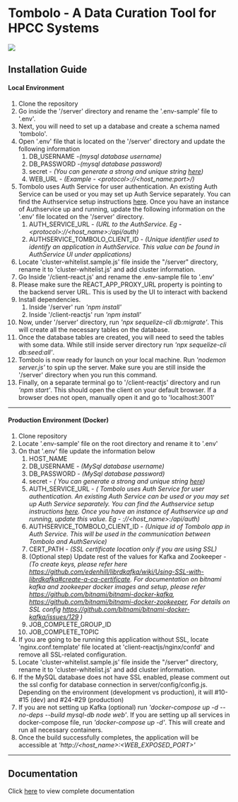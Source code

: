 # Tombolo - A Data Curation Tool for HPCC Systems
![](/docs/images/tombolo/Slide1.png)
## Installation Guide
#### Local Environment 
1. Clone the repository
2. Go inside the '/server' directory and rename the '.env-sample' file to '.env'.
3. Next, you will need to set up a database and create a schema named 'tombolo'.
4. Open '.env' file that is located on the '/server' directory and  update the following information
      1. DB_USERNAME -*(mysql database username)*
      2. DB_PASSWORD -*(mysql database password)*
      3. secret - *(You can generate a strong and unique string [here](https://www.grc.com/passwords.htm))*
      4. WEB_URL - *(Example - \<protocol>://<host_name:port>/)*
5. Tombolo uses Auth Service for user authentication. An existing Auth Service can be used or you may set up Auth Service separately. 
    You can find the Authservice setup instructions [here](https://github.com/hpcc-systems/Auth-Service). Once you have an instance of Authservice up and running, 
    update the following information on the '.env' file located on the '/server' directory.
    1. AUTH_SERVICE_URL - *(URL to the AuthService. Eg - \<protocol>://<host_name>:<port>/api/auth)*
    2. AUTHSERVICE_TOMBOLO_CLIENT_ID - *(Unique identifier used to identify an application in AuthService. This value can be found in AuthService UI under applications)*
7. Locate 'cluster-whitelist.sample.js' file inside the "/server" directory, rename it to 'cluster-whitelist.js' and add cluster information.
8. Go Inside '/client-react.js' and rename the .env-sample file to '.env'
9. Please make sure the REACT_APP_PROXY_URL property is pointing to the backend server URL. This is used by the UI to interact with backend
10. Install dependencies.
    1. Inside '/server' run *'npm install'*
    2. Inside '/client-reactjs' run *'npm install'*
11. Now, under '/server' directory, run *'npx sequelize-cli db:migrate'*. This will create all the necessary tables on the database.
12. Once the database tables are created, you will need to seed the tables with some  data. While still inside server directory run *'npx sequelize-cli db:seed:all'*.
13. Tombolo is now ready for launch on your local machine. Run *'nodemon server.js'* to spin up the server. Make sure you are still inside the '/server' directory when you run this command.
14. Finally, on a separate terminal go to '/client-reactjs' directory and run *'npm start'*. This should open the client on your default browser. If a browser does not open, manually open it and go to 'localhost:3001'

----
#### Production Environment (Docker)
1. Clone repository
2. Locate '.env-sample' file on the root directory and rename it to '.env'
3. On that  '.env' file update the information below
   1. HOST_NAME 
	 2. DB_USERNAME - *(MySql database username)*
	 3. DB_PASSWORD - *(MySql database password)*
	 4. secret -  *( You can generate a strong and unique string [here](https://www.grc.com/passwords.htm))*
   5. AUTH_SERVICE_URL - *( Tombolo uses Auth Service for user authentication. An existing Auth Service can be used or you may set up Auth Service separately. 
    You can find the Authservice setup instructions [here](https://github.com/hpcc-systems/Auth-Service). Once you have an instance of Authservice up and running, 
    update this value. Eg - <protocol>://<host_name>:<port>/api/auth)*
   6. AUTHSERVICE_TOMBOLO_CLIENT_ID - *(Unique id of Tombolo app in Auth Service. This will be used in the communication between Tombolo and AuthService)*
   7. CERT_PATH - *(SSL certificate location only if you are using SSL)*
   8. (Optional step) Update rest of the  values for Kafka and Zookeeper - *(To create keys, please refer here https://github.com/edenhill/librdkafka/wiki/Using-SSL-with-librdkafka#create-a-ca-certificate. For documentation on bitnami kafka and zookeeper docker images and setup, please refer https://github.com/bitnami/bitnami-docker-kafka, https://github.com/bitnami/bitnami-docker-zookeeper, For details on SSL config https://github.com/bitnami/bitnami-docker-kafka/issues/129 )*
   9. JOB_COMPLETE_GROUP_ID
   10. JOB_COMPLETE_TOPIC
4. If you are going to be running this application without SSL, locate 'nginx.conf.template' file located at 'client-reactjs/nginx/confd' and remove all SSL-related configuration. 
 5.  Locate 'cluster-whitelist.sample.js' file inside the "/server" directory, rename it to 'cluster-whitelist.js' and add cluster information.
 6.  If the MySQL database does not have SSL enabled, please comment out the ssl config for database connection in server/config/config.js. Depending on the environment (development vs production), it will #10-#15 (dev) and #24-#29 (production)
 7. If you are not setting up Kafka (optional) run *'docker-compose up -d --no-deps --build mysql-db node web'*. If you are setting up all services in docker-compose file, run *'docker-compose up -d'*. This will create and run all necessary containers.
 8. Once the build  successfully completes, the application will be accessible at *'http://<host_name>:<WEB_EXPOSED_PORT>'*

----
## Documentation 
Click [here](https://github.com/hpcc-systems/Tombolo/blob/read-me/docs/images/tombolo/Tombolo%20User%20Guide.pdf) to view complete documentation
  
  


